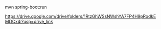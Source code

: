 mvn spring-boot:run                                                      
   
https://drive.google.com/drive/folders/1RtzGhWSsNWshYA7FP4H9pRodkEMDCx4i?usp=drive_link
